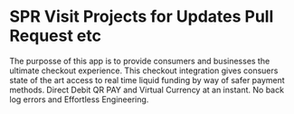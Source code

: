 # SPR Visit Projects for Updates Pull Request etc
The purposse of this app is to provide consumers and businesses the ultimate checkout experience. This checkout integration gives consuers state of the art access to real time liquid funding by way of safer payment methods. Direct Debit QR PAY and Virtual Currency at an instant. No back log errors and Effortless Engineering.  
